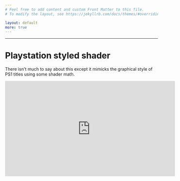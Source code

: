 ```yaml
---
# Feel free to add content and custom Front Matter to this file.
# To modify the layout, see https://jekyllrb.com/docs/themes/#overriding-theme-defaults

layout: default
more: true
---
```

---

# Playstation styled shader
There isn't much to say about this except it mimicks the graphical style of PS1 titles using some shader math.

<iframe width="560" height="315" src="https://www.youtube.com/embed/3Z-Srqw4L4A?si=ub1XTJomT5iarnI0" title="YouTube video player" frameborder="0" allow="accelerometer; autoplay; clipboard-write; encrypted-media; gyroscope; picture-in-picture; web-share" referrerpolicy="strict-origin-when-cross-origin" allowfullscreen></iframe>


